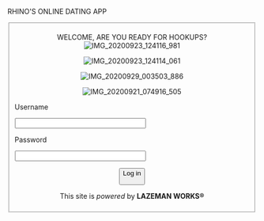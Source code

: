 <html>

<head>

<titel> RHINO'S ONLINE DATING APP 



<body>

<fieldset>

<center>

WELCOME, ARE YOU READY FOR HOOKUPS? 
![IMG_20200923_124116_981](https://user-images.githubusercontent.com/74019498/98420320-d6fff980-207e-11eb-8d88-0df8db1f7a3a.jpg)

![IMG_20200923_124114_061](https://user-images.githubusercontent.com/74019498/98420326-d9625380-207e-11eb-937b-7aab0dd189ff.jpg)

![IMG_20200929_003503_886](https://user-images.githubusercontent.com/74019498/98420328-da938080-207e-11eb-9477-dca8fb2b2633.jpg)

![IMG_20200921_074916_505](https://user-images.githubusercontent.com/74019498/98420331-db2c1700-207e-11eb-8d5a-adebb4166417.PNG)



</center>

<form><p>

Username<p>

<input type="test" size="30"><p>

Password<p>

<input type="test" size="30">

<center>

<button> Log in

</button>

<p> This site is <em> powered </em> by <strong> LAZEMAN WORKS® </strong></p>










